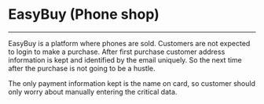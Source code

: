 # EasyBuy (Phone shop)
---
EasyBuy is a platform where phones are sold. Customers are not expected to login to make a purchase.
After first purchase customer address information is kept and identified by the email uniquely.
So the next time after the purchase is not going to be a hustle.

The only payment information kept is the name on card, so customer should only worry about manually
entering the critical data.
